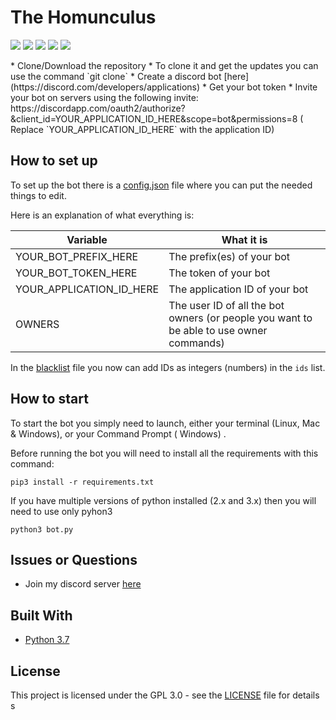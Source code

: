 # The Homunculus
<html>
<p align="center">
  
  <a href="//github.com/raventhecat333/The-Homunculus/commits/main"><img src="https://img.shields.io/github/last-commit/raventhecat333/The-Homunculus"></a>
  <a href="//github.com/raventhecat333/The-Homunculus/releases"><img src="https://img.shields.io/github/downloads/raventhecat333/The-Homunculus/total"></a>
  <a href="//github.com/raventhecat333/The-Homunculus/blob/main/LICENSE.MD"><img src="https://img.shields.io/github/license/raventhecat333/The-Homunculus?style=plastic"></a>
  <a href="//github.com/raventhecat333/The-Homunculus"><img src="https://img.shields.io/github/languages/code-size/raventhecat333/The-Homunculus"></a>
  <a href="//github.com/raventhecat333/The-Homunculus/issues"><img src="https://img.shields.io/github/issues-raw/raventhecat333/The-Homunculus"></a>
</p>
* Clone/Download the repository
    * To clone it and get the updates you can use the command
      `git clone`
* Create a discord bot [here](https://discord.com/developers/applications)
* Get your bot token
* Invite your bot on servers using the following invite:
  https://discordapp.com/oauth2/authorize?&client_id=YOUR_APPLICATION_ID_HERE&scope=bot&permissions=8 (
  Replace `YOUR_APPLICATION_ID_HERE` with the application ID)

## How to set up

To set up the bot there is a [config.json](config.json) file where you can put the
needed things to edit.

Here is an explanation of what everything is:

| Variable                  | What it is                                                                               |
| ------------------------- | -----------------------------------------------------------------------------------------|
| YOUR_BOT_PREFIX_HERE      | The prefix(es) of your bot                                                               |
| YOUR_BOT_TOKEN_HERE       | The token of your bot                                                                    |
| YOUR_APPLICATION_ID_HERE  | The application ID of your bot                                                           |
| OWNERS                    | The user ID of all the bot owners (or people you want to be able to use owner commands)  |

In the [blacklist](blacklist.json) file you now can add IDs as integers (numbers) in the `ids` list.

## How to start

To start the bot you simply need to launch, either your terminal (Linux, Mac & Windows), or your Command Prompt (
Windows)
.

Before running the bot you will need to install all the requirements with this command:

```
pip3 install -r requirements.txt
```

If you have multiple versions of python installed (2.x and 3.x) then you will need to use only pyhon3

```
python3 bot.py
```

## Issues or Questions
* Join my discord server [here](https://bit.ly/EnvysDomain)

## Built With

* [Python 3.7](https://www.python.org/)

## License

This project is licensed under the GPL 3.0 - see the [LICENSE](LICENSE) file for details
s
</html>
